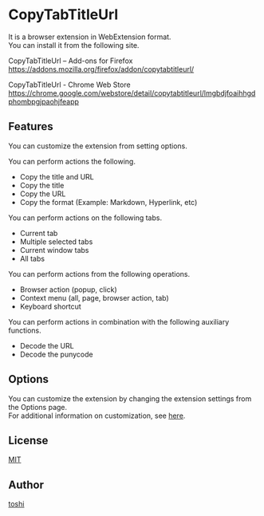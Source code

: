 ﻿CopyTabTitleUrl
===============

It is a browser extension in WebExtension format.  
You can install it from the following site.

CopyTabTitleUrl – Add-ons for Firefox  
https://addons.mozilla.org/firefox/addon/copytabtitleurl/

CopyTabTitleUrl - Chrome Web Store  
https://chrome.google.com/webstore/detail/copytabtitleurl/lmgbdjfoaihhgdphombpgjpaohjfeapp



## Features
You can customize the extension from setting options.

You can perform actions the following.
+ Copy the title and URL
+ Copy the title
+ Copy the URL
+ Copy the format (Example: Markdown, Hyperlink, etc)

You can perform actions on the following tabs.
+ Current tab
+ Multiple selected tabs
+ Current window tabs
+ All tabs

You can perform actions from the following operations.
+ Browser action (popup, click)
+ Context menu (all, page, browser action, tab)
+ Keyboard shortcut

You can perform actions in combination with the following auxiliary functions.
+ Decode the URL
+ Decode the punycode



## Options
You can customize the extension by changing the extension settings from the Options page.  
For additional information on customization, see [here](https://github.com/k08045kk/CopyTabTitleUrl/wiki/Options).




## License
[MIT](https://github.com/k08045kk/CopyTabTitleUrl/blob/master/LICENSE)



## Author
[toshi](https://github.com/k08045kk)



